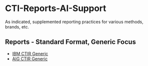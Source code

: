 # CTI-Reports-AI-Support
As indicated, supplemented reporting practices for various methods, brands, etc.

## Reports - Standard Format, Generic Focus
+ [IBM CTIR Generic](IBM-CTIR-Generic) <br />
+ [AIG CTIR Generic](AIG-CTIR-Generic) <br />
